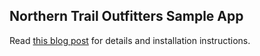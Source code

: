 ## Northern Trail Outfitters Sample App

Read [this blog post](https://developer.salesforce.com/blogs) for details and installation instructions.
